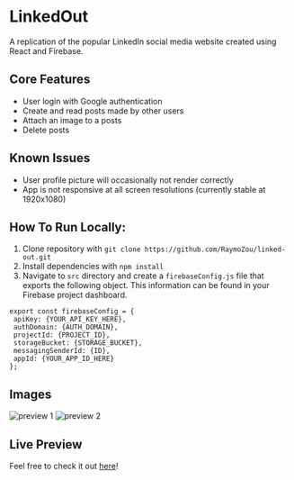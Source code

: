 # LinkedOut
A replication of the popular LinkedIn social media website created using React and Firebase.

## Core Features
- User login with Google authentication
- Create and read posts made by other users
- Attach an image to a posts
- Delete posts

## Known Issues
- User profile picture will occasionally not render correctly
- App is not responsive at all screen resolutions (currently stable at 1920x1080)

## How To Run Locally:
1. Clone repository with ```git clone https://github.com/RaymoZou/linked-out.git```
2. Install dependencies with ```npm install```
3. Navigate to `src` directory and create a `firebaseConfig.js` file that exports the following object. This information can be found in your Firebase project dashboard.
 ```
export const firebaseConfig = {
  apiKey: {YOUR_API_KEY_HERE},
  authDomain: {AUTH_DOMAIN},
  projectId: {PROJECT_ID},
  storageBucket: {STORAGE_BUCKET},
  messagingSenderId: {ID},
  appId: {YOUR_APP_ID_HERE}
};

```

## Images
![preview 1](https://i.imgur.com/fqHO7R4.png)
![preview 2](https://i.imgur.com/4PtVmys.png)


## Live Preview
Feel free to check it out [here](https://linked-out-raymozou.vercel.app/)! 


